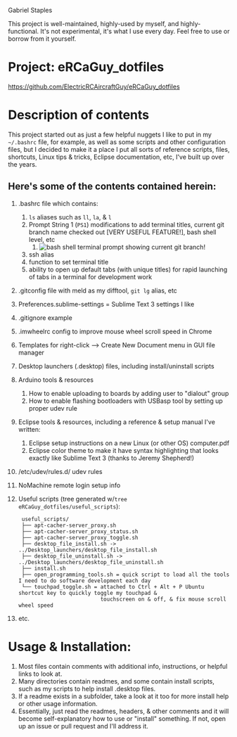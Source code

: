 Gabriel Staples

This project is well-maintained, highly-used by myself, and highly-functional. It's not experimental, it's what I use every day. Feel free to use or borrow from it yourself. 

# Project: eRCaGuy_dotfiles
https://github.com/ElectricRCAircraftGuy/eRCaGuy_dotfiles

# Description of contents
This project started out as just a few helpful nuggets I like to put in my `~/.bashrc` file, for example, as well as some scripts and other configuration files, but I decided to make it a place I put all sorts of reference scripts, files, shortcuts, Linux tips & tricks, Eclipse documentation, etc, I've built up over the years. 

## Here's some of the contents contained herein:
1. .bashrc file which contains:
    1. `ls` aliases such as `ll`, `la`, & `l`
    1. Prompt String 1 (`PS1`) modifications to add terminal titles, current git branch name checked out [VERY USEFUL FEATURE!], bash shell level, etc
        1. ![bash shell terminal prompt showing current git branch!](https://github.com/ElectricRCAircraftGuy/eRCaGuy_dotfiles/blob/master/bashrc_sample_terminal_prompt.png)
    1. ssh alias
    1. function to set terminal title
    1. ability to open up default tabs (with unique titles) for rapid launching of tabs in a terminal for development work
1. .gitconfig file with meld as my difftool, `git lg` alias, etc
1. Preferences.sublime-settings = Sublime Text 3 settings I like
1. .gitignore example
1. .imwheelrc config to improve mouse wheel scroll speed in Chrome
1. Templates for right-click --> Create New Document menu in GUI file manager
1. Desktop launchers (.desktop) files, including install/uninstall scripts
1. Arduino tools & resources
    1. How to enable uploading to boards by adding user to "dialout" group
    1. How to enable flashing bootloaders with USBasp tool by setting up proper udev rule
1. Eclipse tools & resources, including a reference & setup manual I've written:
    1. Eclipse setup instructions on a new Linux (or other OS) computer.pdf
    1. Eclipse color theme to make it have syntax highlighting that looks exactly like Sublime Text 3 (thanks to Jeremy Shepherd!)
1. /etc/udev/rules.d/ udev rules
1. NoMachine remote login setup info
1. Useful scripts (tree generated w/`tree eRCaGuy_dotfiles/useful_scripts`):

        useful_scripts/
        ├── apt-cacher-server_proxy.sh
        ├── apt-cacher-server_proxy_status.sh
        ├── apt-cacher-server_proxy_toggle.sh
        ├── desktop_file_install.sh -> ../Desktop_launchers/desktop_file_install.sh
        ├── desktop_file_uninstall.sh -> ../Desktop_launchers/desktop_file_uninstall.sh
        ├── install.sh
        ├── open_programming_tools.sh = quick script to load all the tools I need to do software development each day
        └── touchpad_toggle.sh = attached to Ctrl + Alt + P Ubuntu shortcut key to quickly toggle my touchpad & 
                                 touchscreen on & off, & fix mouse scroll wheel speed

1. etc.

# Usage & Installation:
1. Most files contain comments with additional info, instructions, or helpful links to look at.
2. Many directories contain readmes, and some contain install scripts, such as my scripts to help install .desktop files. 
3. If a readme exists in a subfolder, take a look at it too for more install help or other usage information. 
4. Essentially, just read the readmes, headers, & other comments and it will become self-explanatory how to use or "install" something. If not, open up an issue or pull request and I'll address it. 

